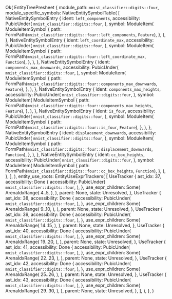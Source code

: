 Ok(
    EntityTreePresheet {
        module_path: `mnist_classifier::digits::four`,
        module_specific_symbols: NativeEntitySymbolTable(
            [
                NativeEntitySymbolEntry {
                    ident: `left_components`,
                    accessibility: PubicUnder(
                        `mnist_classifier::digits::four`,
                    ),
                    symbol: ModuleItem(
                        ModuleItemSymbol {
                            path: FormPath(`mnist_classifier::digits::four::left_components`, `Feature`),
                        },
                    ),
                },
                NativeEntitySymbolEntry {
                    ident: `left_coordinate_max`,
                    accessibility: PubicUnder(
                        `mnist_classifier::digits::four`,
                    ),
                    symbol: ModuleItem(
                        ModuleItemSymbol {
                            path: FormPath(`mnist_classifier::digits::four::left_coordinate_max`, `Function`),
                        },
                    ),
                },
                NativeEntitySymbolEntry {
                    ident: `components_max_downwards`,
                    accessibility: PubicUnder(
                        `mnist_classifier::digits::four`,
                    ),
                    symbol: ModuleItem(
                        ModuleItemSymbol {
                            path: FormPath(`mnist_classifier::digits::four::components_max_downwards`, `Feature`),
                        },
                    ),
                },
                NativeEntitySymbolEntry {
                    ident: `components_max_heights`,
                    accessibility: PubicUnder(
                        `mnist_classifier::digits::four`,
                    ),
                    symbol: ModuleItem(
                        ModuleItemSymbol {
                            path: FormPath(`mnist_classifier::digits::four::components_max_heights`, `Feature`),
                        },
                    ),
                },
                NativeEntitySymbolEntry {
                    ident: `is_four`,
                    accessibility: PubicUnder(
                        `mnist_classifier::digits::four`,
                    ),
                    symbol: ModuleItem(
                        ModuleItemSymbol {
                            path: FormPath(`mnist_classifier::digits::four::is_four`, `Feature`),
                        },
                    ),
                },
                NativeEntitySymbolEntry {
                    ident: `displacement_downwards`,
                    accessibility: PubicUnder(
                        `mnist_classifier::digits::four`,
                    ),
                    symbol: ModuleItem(
                        ModuleItemSymbol {
                            path: FormPath(`mnist_classifier::digits::four::displacement_downwards`, `Function`),
                        },
                    ),
                },
                NativeEntitySymbolEntry {
                    ident: `cc_box_heights`,
                    accessibility: PubicUnder(
                        `mnist_classifier::digits::four`,
                    ),
                    symbol: ModuleItem(
                        ModuleItemSymbol {
                            path: FormPath(`mnist_classifier::digits::four::cc_box_heights`, `Function`),
                        },
                    ),
                },
            ],
        ),
        entity_use_roots: EntityUseExprTrackers(
            [
                UseTracker {
                    ast_idx: 37,
                    accessibility: Done {
                        accessibility: PubicUnder(
                            `mnist_classifier::digits::four`,
                        ),
                    },
                    use_expr_children: Some(
                        ArenaIdxRange(
                            4..5,
                        ),
                    ),
                    parent: None,
                    state: Unresolved,
                },
                UseTracker {
                    ast_idx: 38,
                    accessibility: Done {
                        accessibility: PubicUnder(
                            `mnist_classifier::digits::four`,
                        ),
                    },
                    use_expr_children: Some(
                        ArenaIdxRange(
                            9..10,
                        ),
                    ),
                    parent: None,
                    state: Unresolved,
                },
                UseTracker {
                    ast_idx: 39,
                    accessibility: Done {
                        accessibility: PubicUnder(
                            `mnist_classifier::digits::four`,
                        ),
                    },
                    use_expr_children: Some(
                        ArenaIdxRange(
                            14..15,
                        ),
                    ),
                    parent: None,
                    state: Unresolved,
                },
                UseTracker {
                    ast_idx: 40,
                    accessibility: Done {
                        accessibility: PubicUnder(
                            `mnist_classifier::digits::four`,
                        ),
                    },
                    use_expr_children: Some(
                        ArenaIdxRange(
                            19..20,
                        ),
                    ),
                    parent: None,
                    state: Unresolved,
                },
                UseTracker {
                    ast_idx: 41,
                    accessibility: Done {
                        accessibility: PubicUnder(
                            `mnist_classifier::digits::four`,
                        ),
                    },
                    use_expr_children: Some(
                        ArenaIdxRange(
                            22..23,
                        ),
                    ),
                    parent: None,
                    state: Unresolved,
                },
                UseTracker {
                    ast_idx: 42,
                    accessibility: Done {
                        accessibility: PubicUnder(
                            `mnist_classifier::digits::four`,
                        ),
                    },
                    use_expr_children: Some(
                        ArenaIdxRange(
                            25..26,
                        ),
                    ),
                    parent: None,
                    state: Unresolved,
                },
                UseTracker {
                    ast_idx: 43,
                    accessibility: Done {
                        accessibility: PubicUnder(
                            `mnist_classifier::digits::four`,
                        ),
                    },
                    use_expr_children: Some(
                        ArenaIdxRange(
                            29..30,
                        ),
                    ),
                    parent: None,
                    state: Unresolved,
                },
            ],
        ),
    },
)